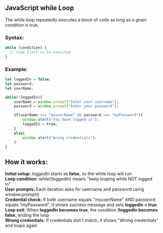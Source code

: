 ## **JavaScript while Loop**  
The while loop repeatedly executes a block of code as long as a given condition is true.

### **Syntax:**
```javascript
while (condition) {  
  // code block to be executed  
}  
```


### Example:
```javascript
let loggedIn = false;
let password;
let userName;

while(!loggedIn){  
    userName = window.prompt("Enter your username");  
    password = window.prompt("Enter your password");  

    if(userName === "myuserName" && password === "myPassword"){  
        window.alert("You have logged in");  
        loggedIn = true;  
    }  
    else{  
        window.alert("Wrong credentials");  
    }  
} 
```

## How it works: 

**Initial setup:** *loggedIn* starts as **false**, so the while loop will run  
**Loop condition:** *while(!loggedIn)* means "keep looping while NOT logged in"  
**User prompts:** Each iteration asks for username and password using window.prompt()  
**Credential check:** If both username equals "myuserName" AND password equals "myPassword", it shows success message and sets **loggedIn = true**  
**Loop exit:** When **loggedIn becomes true**, the condition **!loggedIn becomes false**, ending the loop  
**Wrong credentials:** If credentials don't match, it shows "Wrong credentials" and loops again  






